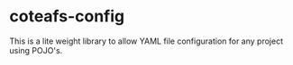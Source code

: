 # coteafs-config
This is a lite weight library to allow YAML file configuration for any project using POJO's.
